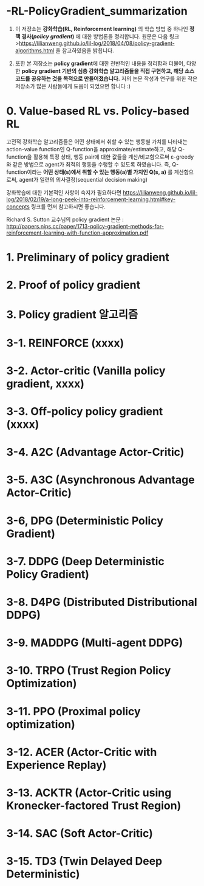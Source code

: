 # -RL-PolicyGradient_summarization
1. 이 저장소는 **강화학습(RL, Reinforcement learning)** 의 학습 방법 중 하나인 **정책 경사(***policy gradient***)** 에 대한 방법론을 정리합니다.
원문은 다음 링크 >https://lilianweng.github.io/lil-log/2018/04/08/policy-gradient-algorithms.html 을 참고하였음을 밝힙니다.

2. 또한 본 저장소는 **policy gradient**에 대한 전반적인 내용을 정리함과 더불어, 다양한 **policy gradient 기반의 심층 강화학습 알고리즘들을 직접 구현하고, 해당 소스코드를 공유하는 것을 목적으로 만들어졌습니다.**
저의 논문 작성과 연구를 위한 작은 저장소가 많은 사람들에게 도움이 되었으면 합니다 :)

# 0. Value-based RL vs. Policy-based RL
고전적 강화학습 알고리즘들은 어떤 상태에서 취할 수 있는 행동별 가치를 나타내는 action-value function인 Q-function을 approximate/estimate하고, 해당 Q-function을 활용해 특정 상태, 행동 pair에 대한 값들을 계산/비교함으로써 ε-greedy 와 같은 방법으로 agent가 최적의 행동을 수행할 수 있도록 하였습니다.
즉, Q-function이라는 **어떤 상태(s)에서 취할 수 있는 행동(a)별 가치인 Q(s, a)** 를 계산함으로써, agent가 일련의 의사결정(sequential decision making)

강화학습에 대한 기본적인 사항이 숙지가 필요하다면 https://lilianweng.github.io/lil-log/2018/02/19/a-long-peek-into-reinforcement-learning.html#key-concepts 링크를 먼저 참고하시면 좋습니다.

Richard S. Sutton 교수님의 policy gradient 논문 : http://papers.nips.cc/paper/1713-policy-gradient-methods-for-reinforcement-learning-with-function-approximation.pdf

# 1. Preliminary of policy gradient

# 2. Proof of policy gradient

# 3. Policy gradient 알고리즘
# 3-1. REINFORCE (xxxx)
# 3-2. Actor-critic (Vanilla policy gradient, xxxx)
# 3-3. Off-policy policy gradient (xxxx)

# 3-4. A2C (Advantage Actor-Critic)
# 3-5. A3C (Asynchronous Advantage Actor-Critic)
# 3-6, DPG (Deterministic Policy Gradient)
# 3-7. DDPG (Deep Deterministic Policy Gradient)
# 3-8. D4PG (Distributed Distributional DDPG)
# 3-9. MADDPG (Multi-agent DDPG)
# 3-10. TRPO (Trust Region Policy Optimization)
# 3-11. PPO (Proximal policy optimization)
# 3-12. ACER (Actor-Critic with Experience Replay)
# 3-13. ACKTR (Actor-Critic using Kronecker-factored Trust Region)
# 3-14. SAC (Soft Actor-Critic)
# 3-15. TD3 (Twin Delayed Deep Deterministic)
